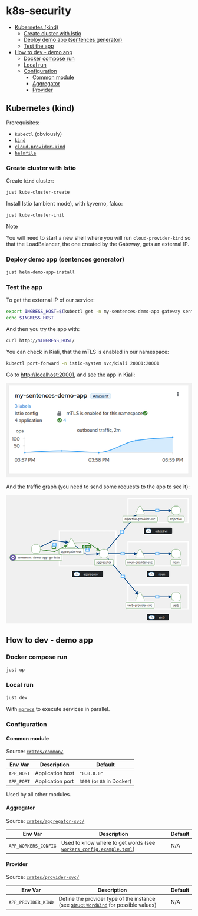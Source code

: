 # k8s-security

- [Kubernetes (kind)](#kubernetes-kind)
  - [Create cluster with Istio](#create-cluster-with-istio)
  - [Deploy demo app (sentences generator)](#deploy-demo-app-sentences-generator)
  - [Test the app](#test-the-app)
- [How to dev - demo app](#how-to-dev---demo-app)
  - [Docker compose run](#docker-compose-run)
  - [Local run](#local-run)
  - [Configuration](#configuration)
    - [Common module](#common-module)
    - [Aggregator](#aggregator)
    - [Provider](#provider)

## Kubernetes (kind)

Prerequisites:
- `kubectl` (obviously)
- [`kind`](https://github.com/kubernetes-sigs/kind)
- [`cloud-provider-kind`](https://github.com/kubernetes-sigs/cloud-provider-kind)
- [`helmfile`](https://github.com/helmfile/helmfile)

### Create cluster with Istio

Create `kind` cluster:

```bash
just kube-cluster-create
```

Install Istio (ambient mode), with kyverno, falco:

```bash
just kube-cluster-init
```

> [!NOTE]
> You will need to start a new shell where you will run `cloud-provider-kind` so that the LoadBalancer, the one created by the Gateway, gets an external IP.

### Deploy demo app (sentences generator)

```bash
just helm-demo-app-install
```

### Test the app

To get the external IP of our service:

```bash
export INGRESS_HOST=$(kubectl get -n my-sentences-demo-app gateway sentences-demo-app-gw -o jsonpath='{.status.addresses[0].value}')
echo $INGRESS_HOST
```

And then you try the app with:

```bash
curl http://$INGRESS_HOST/
```

You can check in Kiali, that the mTLS is enabled in our namespace:

```bash
kubectl port-forward -n istio-system svc/kiali 20001:20001
```

Go to [http://localhost:20001](http://localhost:20001), and see the app in Kiali:

![App In Kiali homepage](./docs/app_in_kiali.png)

And the traffic graph (you need to send some requests to the app to see it):

![App In Kiali traffic graph](./docs/traffic_graph_kiali.png)

## How to dev - demo app

### Docker compose run

```bash
just up
```

### Local run

```bash
just dev
```

With [`mprocs`](https://github.com/pvolok/mprocs) to execute services in parallel.

### Configuration

#### Common module

Source: [`crates/common/`](./crates/common/)

| Env Var    | Description      | Default                    |
| ---------- | ---------------- | -------------------------- |
| `APP_HOST` | Application host | `"0.0.0.0"`                |
| `APP_PORT` | Application port | `3000` (or `80` in Docker) |

Used by all other modules.

#### Aggregator

Source: [`crates/aggregator-svc/`](./crates/aggregator-svc/)

| Env Var              | Description                                                                                                                | Default |
| -------------------- | -------------------------------------------------------------------------------------------------------------------------- | ------- |
| `APP_WORKERS_CONFIG` | Used to know where to get words (see [`workers_config.example.toml`](./crates/aggregator-svc/workers_config.example.toml)) | N/A     |

#### Provider

Source: [`crates/provider-svc/`](./crates/provider-svc/)

| Env Var             | Description                                                                                                              | Default |
| ------------------- | ------------------------------------------------------------------------------------------------------------------------ | ------- |
| `APP_PROVIDER_KIND` | Define the provider type of the instance (see [struct `WordKind`](./crates/common/src/word_kind.rs) for possible values) | N/A     |

